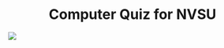 <h1 align = "center">Computer Quiz for NVSU</h1>
<a href = "https://nvsu.ru/" target="_blink"><img src="/public/imgLight/logoNVSU2.png"></a>